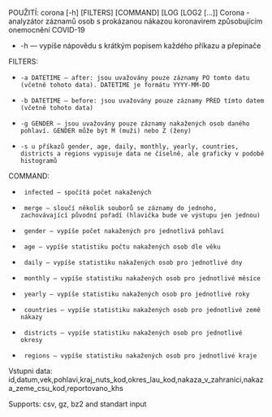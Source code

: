 POUŽITÍ: corona [-h] [FILTERS] [COMMAND] [LOG [LOG2 [...]]
    Corona - analyzátor záznamů osob s prokázanou nákazou koronavirem způsobujícím onemocnění COVID-19
-    -h — vypíše nápovědu s krátkým popisem každého příkazu a přepínače
 
FILTERS:
-     -a DATETIME — after: jsou uvažovány pouze záznamy PO tomto datu (včetně tohoto data). DATETIME je formátu YYYY-MM-DD
-     -b DATETIME — before: jsou uvažovány pouze záznamy PŘED tímto datem (včetně tohoto data)
-     -g GENDER — jsou uvažovány pouze záznamy nakažených osob daného pohlaví. GENDER může být M (muži) nebo Z (ženy)
-     -s u příkazů gender, age, daily, monthly, yearly, countries, districts a regions vypisuje data ne číselně, ale graficky v podobě histogramů
COMMAND:
-      infected — spočítá počet nakažených
-      merge — sloučí několik souborů se záznamy do jednoho, zachovávající původní pořadí (hlavička bude ve výstupu jen jednou)
-      gender — vypíše počet nakažených pro jednotlivá pohlaví
-      age — vypíše statistiku počtu nakažených osob dle věku
-      daily — vypíše statistiku nakažených osob pro jednotlivé dny
-      monthly — vypíše statistiku nakažených osob pro jednotlivé měsíce
-      yearly — vypíše statistiku nakažených osob pro jednotlivé roky
-      countries — vypíše statistiku nakažených osob pro jednotlivé země nákazy
-      districts — vypíše statistiku nakažených osob pro jednotlivé okresy
-      regions — vypíše statistiku nakažených osob pro jednotlivé kraje
      
Vstupni data:
  id,datum,vek,pohlavi,kraj_nuts_kod,okres_lau_kod,nakaza_v_zahranici,nakaza_zeme_csu_kod,reportovano_khs
  
  
Supports: csv, gz, bz2 and standart input 
